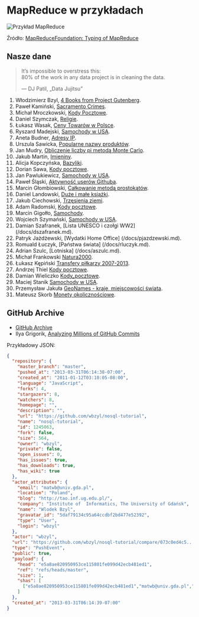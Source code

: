 # MapReduce w przykładach

![Przykład MapReduce](/images/mapreduce-example.png)

Źródło: [MapReduceFoundation: Typing of MapReduce](http://www.infosun.fim.uni-passau.de/cl/MapReduceFoundation/)


## Nasze dane

> It’s impossible to overstress this:<br>
> 80% of the work in any data project is in cleaning the data.
>
> — DJ Patil, „Data Jujitsu”

1. Włodzimierz Bzyl, [4 Books from Project Gutenberg](/docs/wbzyl.md).
1. Paweł Kamiński, [Sacramento Crimes](/docs/pkamin.md).
1. Michał Mroczkowski, [Kody Pocztowe](/docs/mmroczkowski.md).
1. Daniel Szymczak, [Religie](/docs/dszymczak.md).
1. Łukasz Wasak, [Ceny Towarów w Polsce](/docs/lwasak.md).
1. Ryszard Madejski, [Samochody w USA](/docs/xjedam.md).
1. Aneta Budner, [Adresy IP](/docs/abudner.md).
1. Urszula Sawicka, [Popularne nazwy produktów](/docs/usawicka.md).
1. Jan Mudry, [Obliczenie liczby pi metodą Monte Carlo](/docs/jmudry.md).
1. Jakub Martin, [Imieniny](/docs/jmartin.md).
1. Alicja Kopczyńska, [Bazyliki](/docs/akopczynska.md).
1. Dorian Sawa, [Kody pocztowe](/docs/dsawa.md).
1. Jan Pawlukiewicz, [Samochody w USA](/docs/joshuaBE.md).
1. Paweł Śląski, [Aktywność userów Githuba](/docs/pslaski.md).
1. Marcin Głombiowski, [Całkowanie metodą prostokątów](/docs/mglombiowski.md).
1. Daniel Landowski, [Duże i małe książki](/docs/dlandows.md).
1. Jakub Ciechowski, [Trzęsienia ziemi](/docs/jciechowski.md).
1. Adam Radomski, [Kody pocztowe](/docs/aradomski.md).
1. Marcin Gigołło, [Samochody](/docs/6i6ant.md).
1. Wojciech Szymański, [Samochody w USA](/docs/wszymanski.md).
1. Damian Szafranek, [Lista UNESCO i czołgi WW2] (/docs/dszafranek.md).
1. Patryk Jażdżewski, [Wydatki Home Office] (/docs/pjazdzewski.md).
1. Romuald Łuczyk, [Państwa świata] (/docs/rluczyk.md).
1. Adrian Szulc, [Lotniska] (/docs/aszulc.md).
1. Michał Frankowski [Natura2000](/docs/mfrankowski.md).
1. Łukasz Kępiński [Transfery piłkarzy 2007-2013](/docs/lkepinsk.md).
1. Andrzej Thiel [Kody pocztowe](/docs/athiel.md).
1. Damian Wieliczko [Kody_pocztowe](/docs/wielik17.md).
1. Maciej Stanik [Samochody w USA](/docs/180.md).
1. Przemysław Jakuła [GeoNames - kraje, miejscowości świata](/docs/pjakula.md).
1. Mateusz Skorb [Monety okolicznościowe](/docs/mskorb.md).

## GitHub Archive

* [GitHub Archive](http://www.githubarchive.org/)
* Ilya Grigorik,
  [Analyzing Millions of GitHub Commits](http://www.google.pl/url?sa=t&rct=j&q=&esrc=s&source=web&cd=2&cad=rja&ved=0CDgQFjAB&url=http%3A%2F%2Fwww.igvita.com%2Fslides%2F2012%2Fbigquery-github-strata.pdf&ei=8eRrUZqYBMzUPLyTgKgM&usg=AFQjCNEv9Hx24NBpY-8dUo3GTsIbmw2FSg&sig2=RP1s7lwR510QmA7r5NVRQQ&bvm=bv.45175338,d.ZWU)


Przykładowy JSON:

```json
{
  "repository": {
    "master_branch": "master",
    "pushed_at": "2013-03-31T06:14:38-07:00",
    "created_at": "2011-01-12T03:10:05-08:00",
    "language": "JavaScript",
    "forks": 4,
    "stargazers": 8,
    "watchers": 8,
    "homepage": "",
    "description": "",
    "url": "https://github.com/wbzyl/nosql-tutorial",
    "name": "nosql-tutorial",
    "id": 1245063,
    "fork": false,
    "size": 564,
    "owner": "wbzyl",
    "private": false,
    "open_issues": 0,
    "has_issues": true,
    "has_downloads": true,
    "has_wiki": true
  },
  "actor_attributes": {
    "email": "matwb@univ.gda.pl",
    "location": "Poland",
    "blog": "http://tao.inf.ug.edu.pl/",
    "company": "Institute of  Informatics, The University of Gdańsk",
    "name": "Wlodek Bzyl",
    "gravatar_id": "5daf79134c95a64ccdbf2bd477e52392",
    "type": "User",
    "login": "wbzyl"
  },
  "actor": "wbzyl",
  "url": "https://github.com/wbzyl/nosql-tutorial/compare/073c0ed4c5...e5a8ae8209",
  "type": "PushEvent",
  "public": true,
  "payload": {
    "head": "e5a8ae820950953ce115801fe099d42ecb481ed1",
    "ref": "refs/heads/master",
    "size": 1,
    "shas": [
      ["e5a8ae820950953ce115801fe099d42ecb481ed1","matwb@univ.gda.pl","update README-Ruby.md","Wlodek Bzyl",true]
    ]
  },
  "created_at": "2013-03-31T06:14:39-07:00"
}
```
